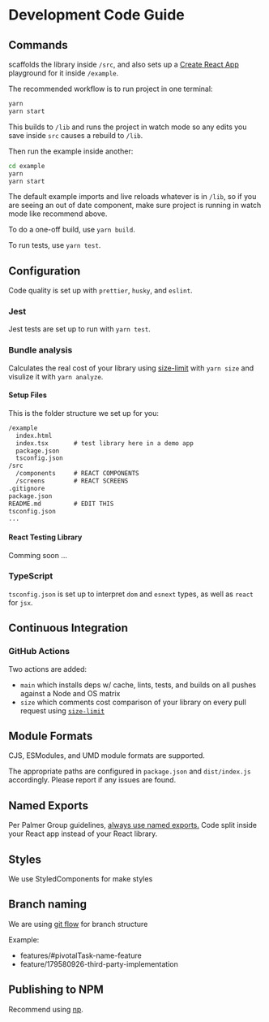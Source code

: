 # Development Code Guide

## Commands
scaffolds the library inside `/src`, and also sets up a [Create React App](https://reactjs.org/docs/create-a-new-react-app.html) playground for it inside `/example`.

The recommended workflow is to run project in one terminal:

```bash
yarn
yarn start
```

This builds to `/lib` and runs the project in watch mode so any edits you save inside `src` causes a rebuild to `/lib`.

Then run the example inside another:

```bash
cd example
yarn
yarn start
```

The default example imports and live reloads whatever is in `/lib`, so if you are seeing an out of date component, make sure project is running in watch mode like recommend above.

To do a one-off build, use `yarn build`.

To run tests, use `yarn test`.

## Configuration

Code quality is set up with `prettier`, `husky`, and `eslint`.

### Jest

Jest tests are set up to run with `yarn test`.

### Bundle analysis

Calculates the real cost of your library using [size-limit](https://github.com/ai/size-limit) with `yarn size` and visulize it with `yarn analyze`.

#### Setup Files

This is the folder structure we set up for you:

```txt
/example
  index.html
  index.tsx       # test library here in a demo app
  package.json
  tsconfig.json
/src
  /components     # REACT COMPONENTS
  /screens        # REACT SCREENS
.gitignore
package.json
README.md         # EDIT THIS
tsconfig.json
...
```

#### React Testing Library

Comming soon ...

<!-- ### Rollup

We use [Rollup](https://rollupjs.org) as a bundler and generates multiple rollup configs for various module formats and build settings. See [Optimizations](#optimizations) for details. -->

### TypeScript

`tsconfig.json` is set up to interpret `dom` and `esnext` types, as well as `react` for `jsx`.

## Continuous Integration

### GitHub Actions

Two actions are added:

- `main` which installs deps w/ cache, lints, tests, and builds on all pushes against a Node and OS matrix
- `size` which comments cost comparison of your library on every pull request using [`size-limit`](https://github.com/ai/size-limit)

## Module Formats

CJS, ESModules, and UMD module formats are supported.

The appropriate paths are configured in `package.json` and `dist/index.js` accordingly. Please report if any issues are found.

## Named Exports

Per Palmer Group guidelines, [always use named exports.](https://github.com/palmerhq/typescript#exports) Code split inside your React app instead of your React library.

## Styles

We use StyledComponents for make styles

## Branch naming

We are using [git flow](https://www.atlassian.com/git/tutorials/comparing-workflows/gitflow-workflow) for branch structure

Example:
- features/#pivotalTask-name-feature
- feature/179580926-third-party-implementation

## Publishing to NPM

Recommend using [np](https://github.com/sindresorhus/np).
